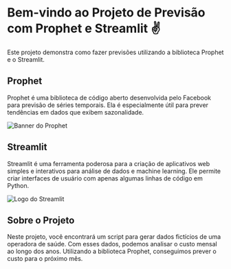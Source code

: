 # Bem-vindo ao Projeto de Previsão com Prophet e Streamlit ✌️

Este projeto demonstra como fazer previsões utilizando a biblioteca Prophet e o Streamlit.

## Prophet

Prophet é uma biblioteca de código aberto desenvolvida pelo Facebook para previsão de séries temporais. Ela é especialmente útil para prever tendências em dados que exibem sazonalidade.

![Banner do Prophet](https://carlosbonfim.com/pages/Banner_Facebook_Prophet.png)

## Streamlit

Streamlit é uma ferramenta poderosa para a criação de aplicativos web simples e interativos para análise de dados e machine learning. Ele permite criar interfaces de usuário com apenas algumas linhas de código em Python.

![Logo do Streamlit](https://tecnothink.com.br/wp-content/uploads/2020/11/Streamlit_Logo_1.jpg)

## Sobre o Projeto

Neste projeto, você encontrará um script para gerar dados fictícios de uma operadora de saúde. Com esses dados, podemos analisar o custo mensal ao longo dos anos. Utilizando a biblioteca Prophet, conseguimos prever o custo para o próximo mês.

